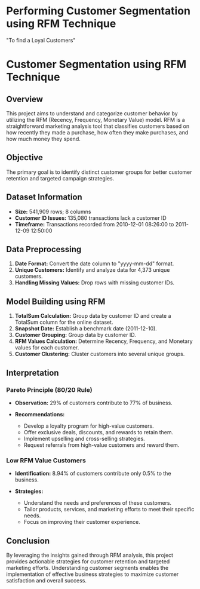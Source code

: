 # Performing Customer Segmentation using RFM Technique
"To find a Loyal Customers"
# Customer Segmentation using RFM Technique

## Overview

This project aims to understand and categorize customer behavior by utilizing the RFM (Recency, Frequency, Monetary Value) model. RFM is a straightforward marketing analysis tool that classifies customers based on how recently they made a purchase, how often they make purchases, and how much money they spend.

## Objective

The primary goal is to identify distinct customer groups for better customer retention and targeted campaign strategies.

## Dataset Information

- **Size:** 541,909 rows; 8 columns
- **Customer ID Issues:** 135,080 transactions lack a customer ID
- **Timeframe:** Transactions recorded from 2010-12-01 08:26:00 to 2011-12-09 12:50:00

## Data Preprocessing

1. **Date Format:** Convert the date column to "yyyy-mm-dd" format.
2. **Unique Customers:** Identify and analyze data for 4,373 unique customers.
3. **Handling Missing Values:** Drop rows with missing customer IDs.

## Model Building using RFM

1. **TotalSum Calculation:** Group data by customer ID and create a TotalSum column for the online dataset.
2. **Snapshot Date:** Establish a benchmark date (2011-12-10).
3. **Customer Grouping:** Group data by customer ID.
4. **RFM Values Calculation:** Determine Recency, Frequency, and Monetary values for each customer.
5. **Customer Clustering:** Cluster customers into several unique groups.

## Interpretation

### Pareto Principle (80/20 Rule)

- **Observation:** 29% of customers contribute to 77% of business.
  
- **Recommendations:**
  - Develop a loyalty program for high-value customers.
  - Offer exclusive deals, discounts, and rewards to retain them.
  - Implement upselling and cross-selling strategies.
  - Request referrals from high-value customers and reward them.

### Low RFM Value Customers

- **Identification:** 8.94% of customers contribute only 0.5% to the business.

- **Strategies:**
  - Understand the needs and preferences of these customers.
  - Tailor products, services, and marketing efforts to meet their specific needs.
  - Focus on improving their customer experience.

## Conclusion

By leveraging the insights gained through RFM analysis, this project provides actionable strategies for customer retention and targeted marketing efforts. Understanding customer segments enables the implementation of effective business strategies to maximize customer satisfaction and overall success.

